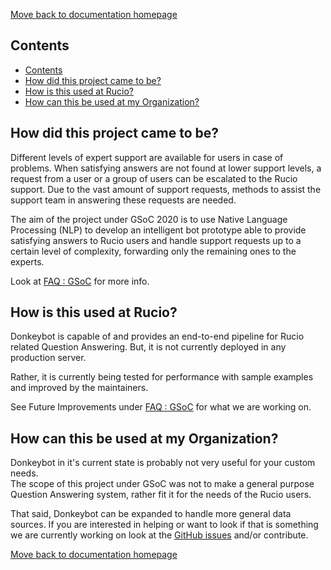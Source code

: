 [Move back to documentation homepage](https://github.com/rucio/donkeybot/tree/master/docs)

## Contents
- [Contents](#contents)
- [How did this project came to be?](#how-did-this-project-came-to-be)
- [How is this used at Rucio?](#how-is-this-used-at-rucio)
- [How can this be used at my Organization?](#how-can-this-be-used-at-my-organization)


## How did this project came to be?
Different levels of expert support are available for users in case of problems. When satisfying answers are not found at lower support levels, a request from a user or a group of users can be escalated to the Rucio support. Due to the vast amount of support requests, methods to assist the support team in answering these requests are needed.

The aim of the project under GSoC 2020 is to use Native Language Processing (NLP) to develop an intelligent bot prototype able to provide satisfying answers to Rucio users and handle support requests up to a certain level of complexity, forwarding only the remaining ones to the experts.

Look at [FAQ : GSoC](./docs/../faq_gsoc.md) for more info.

## How is this used at Rucio?


Donkeybot is capable of and provides an end-to-end pipeline for Rucio related Question Answering. But, it is not currently deployed in any production server.

Rather, it is currently being tested for performance with sample examples and improved by the maintainers.

See Future Improvements under [FAQ : GSoC](faq_gsoc.md) for what we are working on.

## How can this be used at my Organization?

Donkeybot in it's current state is probably not very useful for your custom needs.  
The scope of this project under GSoC was not to make a general purpose Question Answering system, rather fit it for the needs of the Rucio users.

That said, Donkeybot can be expanded to handle more general data sources.
If you are interested in helping or want to look if that is something we are currently working on look at the [GitHub issues](https://github.com/rucio/donkeybot/issues) and/or contribute.

[Move back to documentation homepage](https://github.com/rucio/donkeybot/tree/master/docs)